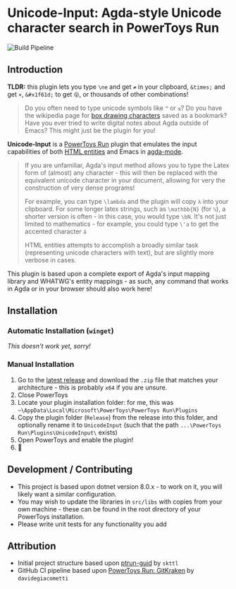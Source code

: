 # Unicode-Input: Agda-style Unicode character search in PowerToys Run
![Build Pipeline](https://github.com/nathancartlidge/powertoys-run-unicode/actions/workflows/build.yml/badge.svg)

## Introduction
**TLDR:** this plugin lets you type `\ne` and get `≠` in your clipboard, `&times;` and get `×`, `&#x1f61d;` to get
`😝`, or thousands of other combinations!

> Do you often need to type unicode symbols like `™` or `≤`? Do you have the wikipedia page for
> [box drawing characters](https://en.wikipedia.org/wiki/Box-drawing_character#Unicode) saved as a bookmark? Have you
> ever tried to write digital notes about Agda outside of Emacs? This might just be the plugin for you!

**Unicode-Input** is a [PowerToys Run](https://learn.microsoft.com/en-gb/windows/powertoys/run) plugin that emulates the input
capabilities of both [HTML entities](https://developer.mozilla.org/en-US/docs/Glossary/Entity) and Emacs in [agda-mode](https://agda.readthedocs.io/en/v2.6.4.3/tools/emacs-mode.html#unicode-input).

> If you are unfamiliar, Agda's input method allows you to type the Latex form of (almost) any character - this will
> then be replaced with the equivalent unicode character in your document, allowing for very the construction of very
> dense programs!
>
> For example, you can type `\lambda` and the plugin will copy `λ` into your clipboard. For some longer latex strings,
> such as `\mathbb{N}` (for `ℕ`), a shorter version is often - in this case, you would type `\bN`. It's not just
> limited to mathematics - for example, you could type `\'a` to get the accented character `á`
> 
> HTML entities attempts to accomplish a broadly similar task (representing unicode characters with text), but are
> slightly more verbose in cases.

This plugin is based upon a complete export of Agda's input mapping library and WHATWG's entity mappings - as such, any
command that works in Agda or in your browser should also work here!

## Installation
### Automatic Installation (`winget`)
*This doesn't work yet, sorry!*

### Manual Installation
1. Go to the [latest release](https://github.com/nathancartlidge/powertoys-run-unicode/releases/latest) and download the
   `.zip` file that matches your architecture - this is probably `x64` if you are unsure.
2. Close PowerToys
3. Locate your plugin installation folder: for me, this was `~\AppData\Local\Microsoft\PowerToys\PowerToys Run\Plugins`
4. Copy the plugin folder (`Release`) from the release into this folder, and optionally rename it to `UnicodeInput`
   (such that the path `...\PowerToys Run\Plugins\UnicodeInput\` exists)
6. Open PowerToys and enable the plugin!
7. 🥳

## Development / Contributing
- This project is based upon dotnet version 8.0.x - to work on it, you will likely want a similar configuration.
- You may wish to update the libraries in `src/libs` with copies from your own machine - these can be found in the root
  directory of your PowerToys installation.
- Please write unit tests for any functionality you add

## Attribution
- Initial project structure based upon [ptrun-guid](https://github.com/skttl/ptrun-guid) by `skttl`
- GitHub CI pipeline based upon [PowerToys Run: GitKraken](https://github.com/davidegiacometti/PowerToys-Run-GitKraken) 
  by `davidegiacometti`

